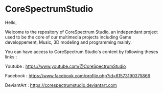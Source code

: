 # CoreSpectrumStudio

Hello,

Welcome to the repository of CoreSpectrum Studio, an independant project used to be the core of our multimedia projects including Game developpement, Music, 3D modeling and programming mainly.

You can have access to CoreSpectrum Studio's content by following theses links :

Youtube : https://www.youtube.com/@CoreSpectrumStudio

Facebook : https://www.facebook.com/profile.php?id=61573190375866

DeviantArt : https://corespectrumstudio.deviantart.com
